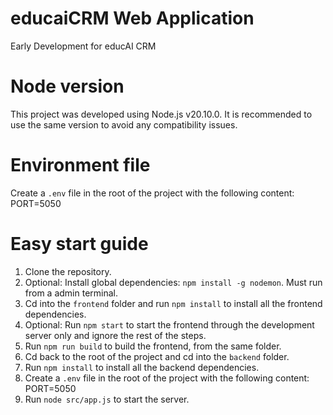 # educaiCRM Web Application

Early Development for educAI CRM

# Node version

This project was developed using Node.js v20.10.0. It is recommended to use the same version to avoid any compatibility issues.

# Environment file

Create a `.env` file in the root of the project with the following content:
PORT=5050

# Easy start guide

1. Clone the repository.
2. Optional: Install global dependencies: `npm install -g nodemon`. Must run from a admin terminal.
3. Cd into the `frontend` folder and run `npm install` to install all the frontend dependencies.
4. Optional: Run `npm start` to start the frontend through the development server only and ignore the rest of the steps.
5. Run `npm run build` to build the frontend, from the same folder.
6. Cd back to the root of the project and cd into the `backend` folder.
7. Run `npm install` to install all the backend dependencies.
8. Create a `.env` file in the root of the project with the following content:
   PORT=5050
9. Run `node src/app.js` to start the server.
